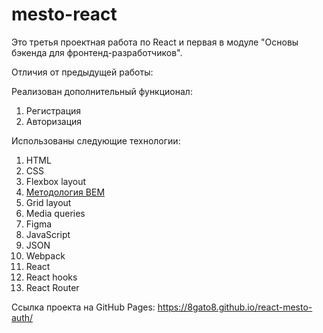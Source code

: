 # mesto-react

Это третья проектная работа по React и первая в модуле "Основы бэкенда для фронтенд-разработчиков".

Отличия от предыдущей работы:

Реализован дополнительный функционал: 

1. Регистрация
2. Авторизация

Использованы следующие технологии:

1. HTML
2. CSS
3. Flexbox layout
4. [Методология BEM](https://ru.bem.info/methodology/ "Использована классическая схема организации файловой структуры БЭМ-проектов: Nested")
5. Grid layout
6. Media queries
7. Figma
8. JavaScript
9. JSON
10. Webpack
11. React
12. React hooks
13. React Router

Ссылка проекта на GitHub Pages: https://8gato8.github.io/react-mesto-auth/
